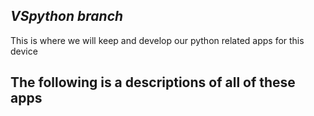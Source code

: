 ***VSpython branch***
----------------------------------------------------
This is where we will keep and develop our python related apps for this device

The following is a descriptions of all of these apps
-----------------------------------------------------


